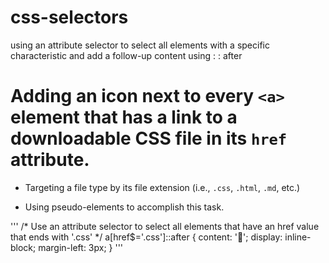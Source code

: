 # css-selectors
using an attribute selector to select all elements with a specific characteristic and add a follow-up content using : : after


# Adding an icon next to every `<a>` element that has a link to a downloadable CSS file in its `href` attribute.

- Targeting a file type by its file extension (i.e., `.css`, `.html`, `.md`, etc.)

- Using pseudo-elements to accomplish this task.


'''
/* Use an attribute selector to select all <a> elements that have an href value that ends with '.css' */
a[href$='.css']::after {
  content: '📝';
  display: inline-block;
  margin-left: 3px;
}
'''
